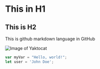 # This in H1
## This is H2
This is github markdown language in GitHub

![Image of Yaktocat](https://octodex.github.com/images/yaktocat.png)

``` javascript
var myVar = "Hello, world!";
let user = 'John Doe';
```

